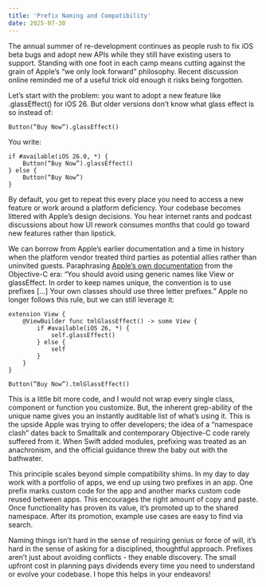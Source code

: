 ```yaml
---
title: 'Prefix Naming and Compatibility'
date: 2025-07-30
---
```


The annual summer of re-development continues as people rush to fix iOS beta bugs and adopt new APIs while they still have existing users to support. Standing with one foot in each camp means cutting against the grain of Apple’s “we only look forward” philosophy. Recent discussion online reminded me of a useful trick old enough it risks being forgotten.

<!--more-->

Let’s start with the problem: you want to adopt a new feature like .glassEffect() for iOS 26. But older versions don’t know what glass effect is so instead of:

    Button(“Buy Now”).glassEffect()

You write:

    if #available(iOS 26.0, *) {
        Button(“Buy Now”).glassEffect()
    } else {
        Button(“Buy Now”)
    }

By default, you get to repeat this every place you need to access a new feature or work around a platform deficiency. Your codebase becomes littered with Apple’s design decisions. You hear internet rants and podcast discussions about how UI rework consumes months that could go toward new features rather than lipstick.

We can borrow from Apple’s earlier documentation and a time in history when the platform vendor treated third parties as potential allies rather than uninvited guests. Paraphrasing [Apple’s own documentation](https://developer.apple.com/library/archive/documentation/Cocoa/Conceptual/ProgrammingWithObjectiveC/Conventions/Conventions.html) from the Objective-C era: “You should avoid using generic names like View or glassEffect. In order to keep names unique, the convention is to use prefixes [...] Your own classes should use three letter prefixes.” Apple no longer follows this rule, but we can still leverage it:

    extension View {
        @ViewBuilder func tmlGlassEffect() -> some View {
            if #available(iOS 26, *) {
                self.glassEffect()
            } else {
                self 
            }
        }
    }

    Button(“Buy Now”).tmlGlassEffect()

This is a little bit more code, and I would not wrap every single class, component or function you customize. But, the inherent grep-ability of the unique name gives you an instantly auditable list of what’s using it. This is the upside Apple was trying to offer developers; the idea of a “namespace clash” dates back to Smalltalk and contemporary Objective-C code rarely suffered from it. When Swift added modules, prefixing was treated as an anachronism, and the official guidance threw the baby out with the bathwater.

This principle scales beyond simple compatibility shims. In my day to day work with a portfolio of apps, we end up using two prefixes in an app. One prefix marks custom code for the app and another marks custom code reused between apps. This encourages the right amount of copy and paste. Once functionality has proven its value, it’s promoted up to the shared namespace. After its promotion, example use cases are easy to find via search.

Naming things isn’t hard in the sense of requiring genius or force of will, it’s hard in the sense of asking for a disciplined, thoughtful approach. Prefixes aren’t just about avoiding conflicts - they enable discovery. The small upfront cost in planning pays dividends every time you need to understand or evolve your codebase. I hope this helps in your endeavors!